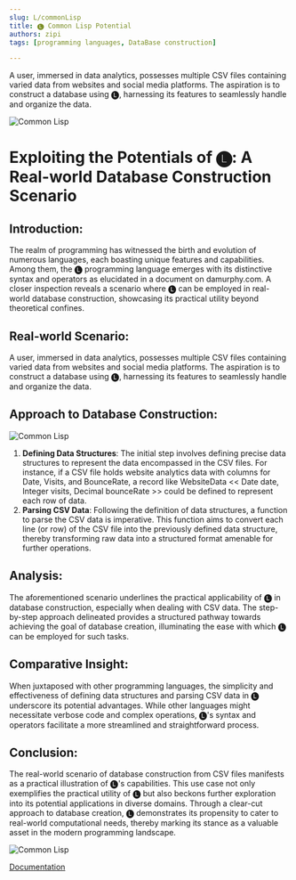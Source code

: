 ```yaml
---
slug: L/commonLisp
title: 🅛 Common Lisp Potential 
authors: zipi
tags: [programming languages, DataBase construction]

---
```

A user, immersed in data analytics, possesses multiple CSV files containing varied data from websites and social media platforms. The aspiration is to construct a database using 🅛, harnessing its features to seamlessly handle and organize the data.

![Common Lisp](/img/lisp.png)

<!--truncate-->


# Exploiting the Potentials of 🅛: A Real-world Database Construction Scenario

## Introduction:
The realm of programming has witnessed the birth and evolution of numerous languages, each boasting unique features and capabilities. Among them, the 🅛 programming language emerges with its distinctive syntax and operators as elucidated in a document on damurphy.com. A closer inspection reveals a scenario where 🅛 can be employed in real-world database construction, showcasing its practical utility beyond theoretical confines.

## Real-world Scenario:
A user, immersed in data analytics, possesses multiple CSV files containing varied data from websites and social media platforms. The aspiration is to construct a database using 🅛, harnessing its features to seamlessly handle and organize the data.

## Approach to Database Construction:

![Common Lisp](/img/l2.png)
1. **Defining Data Structures**: The initial step involves defining precise data structures to represent the data encompassed in the CSV files. For instance, if a CSV file holds website analytics data with columns for Date, Visits, and BounceRate, a record like WebsiteData << Date date, Integer visits, Decimal bounceRate >> could be defined to represent each row of data.
2. **Parsing CSV Data**: Following the definition of data structures, a function to parse the CSV data is imperative. This function aims to convert each line (or row) of the CSV file into the previously defined data structure, thereby transforming raw data into a structured format amenable for further operations.

## Analysis:
The aforementioned scenario underlines the practical applicability of 🅛 in database construction, especially when dealing with CSV data. The step-by-step approach delineated provides a structured pathway towards achieving the goal of database creation, illuminating the ease with which 🅛 can be employed for such tasks.

## Comparative Insight:
When juxtaposed with other programming languages, the simplicity and effectiveness of defining data structures and parsing CSV data in 🅛 underscore its potential advantages. While other languages might necessitate verbose code and complex operations, 🅛's syntax and operators facilitate a more streamlined and straightforward process.

## Conclusion:
The real-world scenario of database construction from CSV files manifests as a practical illustration of 🅛's capabilities. This use case not only exemplifies the practical utility of 🅛 but also beckons further exploration into its potential applications in diverse domains. Through a clear-cut approach to database creation, 🅛 demonstrates its propensity to cater to real-world computational needs, thereby marking its stance as a valuable asset in the modern programming landscape.

![Common Lisp](/img/l1.png)

[Documentation](../docs/Tech%20Writing/Lisp) 

